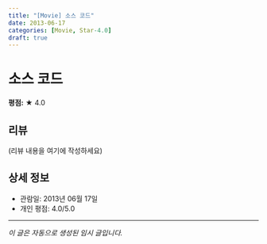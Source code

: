 ```yaml
---
title: "[Movie] 소스 코드"
date: 2013-06-17
categories: [Movie, Star-4.0]
draft: true
---
```


# 소스 코드

**평점:** ★ 4.0

## 리뷰

(리뷰 내용을 여기에 작성하세요)

## 상세 정보

- 관람일: 2013년 06월 17일
- 개인 평점: 4.0/5.0

---

*이 글은 자동으로 생성된 임시 글입니다.*
